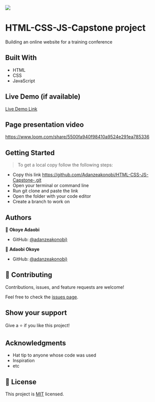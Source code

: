 ![](https://img.shields.io/badge/Microverse-blueviolet)

# HTML-CSS-JS-Capstone project

Building an online website for a training conference

## Built With

- HTML
- CSS
- JavaScript

## Live Demo (if available)

[Live Demo Link](https://adanzeakonobi.github.io/HTML-CSS-JS-Capstone-/)

## Page presentation video

https://www.loom.com/share/5500fa940f98410a9524e291ea785336

## Getting Started
> To get a local copy follow the following steps:

- Copy this link https://github.com/Adanzeakonobi/HTML-CSS-JS-Capstone-.git
- Open your terminal or command line
- Run git clone and paste the link
- Open the folder with your code editor
- Create a branch to work on



## Authors

👤 **Okoye Adaobi**

- GitHub: [@adanzeakonobi)](https://github.com/adanzeakonobi)

👤 **Adaobi Okoye**

- GitHub: [@adanzeakonobi)](https://github.com/adanzeakonobi)

## 🤝 Contributing

Contributions, issues, and feature requests are welcome!

Feel free to check the [issues page](../../issues/).

## Show your support

Give a ⭐️ if you like this project!

## Acknowledgments

- Hat tip to anyone whose code was used
- Inspiration
- etc

## 📝 License

This project is [MIT](./MIT.md) licensed.
